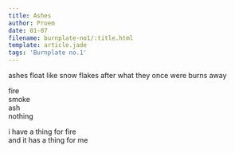 ```yaml
---
title: Ashes
author: Proem
date: 01-07
filename: burnplate-no1/:title.html
template: article.jade
tags: 'Burnplate no.1'
---
```


ashes float like snow flakes after what they once were burns away

fire  
      smoke  
             ash  
                   nothing  

i have a thing for fire  
and it has a thing for me
